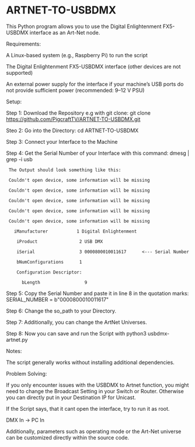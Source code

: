 # ARTNET-TO-USBDMX
This Python program allows you to use the Digital Enlightenment FX5-USBDMX interface as an Art-Net node.

Requirements:

A Linux-based system (e.g., Raspberry Pi) to run the script

The Digital Enlightenment FX5-USBDMX interface (other devices are not supported)

An external power supply for the interface if your machine’s USB ports do not provide sufficient power
(recommended: 9–12 V PSU)

Setup:

Step 1: Download the Repository e.g with git clone: git clone https://github.com/PigcraftTV/ARTNET-TO-USBDMX.git

Steo 2: Go into the Directory: cd ARTNET-TO-USBDMX

Step 3: Connect your Interface to the Machine

Step 4: Get the Serial Number of your Interface with this command: dmesg | grep -i usb

     The Output should look something like this:
     
     Couldn't open device, some information will be missing
     
     Couldn't open device, some information will be missing
     
     Couldn't open device, some information will be missing
     
     Couldn't open device, some information will be missing
     
     Couldn't open device, some information will be missing
     
       iManufacturer           1 Digital Enlightenment
       
        iProduct                2 USB DMX
        
        iSerial                 3 0000800010011617      <--- Serial Number
        
        bNumConfigurations      1
        
        Configuration Descriptor:
        
          bLength                 9
          
Step 5: Copy the Serial Number and paste it in line 8 in the quotation marks: SERIAL_NUMBER = b"0000800010011617"

Step 6: Change the so_path to your Directory.

Step 7: Additionally, you can change the ArtNet Universes.

Step 8: Now you can save and run the Script with python3 usbdmx-artnet.py





Notes:

The script generally works without installing additional dependencies.

Problem Solving:

If you only encounter issues with the USBDMX to Artnet function, you might need to change the Broadcast Setting in your Switch or Router. Otherwise you can directly put in your Destination IP for Unicast.

If the Script says, that it cant open the interface, try to run it as root.



DMX In → PC In

Additionally, parameters such as operating mode or the Art-Net universe can be customized directly within the source code.

